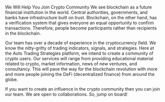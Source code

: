 We Will Help You Join Crypto Community
We see blockchain as a future financial institution in the world. Central authorities, governments, and banks have infrastructure built on trust. Blockchain, on the other hand, has a verification system that gives everyone an equal opportunity to confirm transactions. Therefore, people become participants rather than recipients in the blockchain.

Our team has over a decade of experience in the cryptocurrency field. We know the nitty-gritty of trading indicators, signals, and strategies. Here at the Auto Trading Strategies platform, we intend to create a community of crypto users. Our services will range from providing educational material related to crypto, market information, news of new ventures, and consultancy. This will pave the way for the blockchain revolution with more and more people joining the DeFi (decentralized finance) from around the globe.

If you want to create an influence in the crypto community then you can join our team. We are open to collaborations. So, jump on board!
